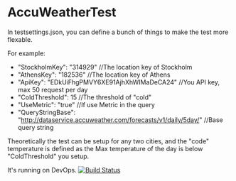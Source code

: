 # AccuWeatherTest

In testsettings.json, you can define a bunch of things to make the test more flexable.

For example:

* "StockholmKey": "314929" //The location key of Stockholm
* "AthensKey": "182536"    //The location key of Athens
* "ApiKey": "EDkUiFhgPMVY6XE91AjhXhWIMaDeCA24"  //You API key, max 50 request per day
* "ColdThreshold": 15   //The threshold of "cold"
* "UseMetric": "true"   //If use Metric in the query
* "QueryStringBase": "http://dataservice.accuweather.com/forecasts/v1/daily/5day/"  //Base query string

Theoretically the test can be setup for any two cities, and the "code" temperature is defined as the Max temperature of the day is below "ColdThreshold" you setup.

It's running on DevOps.
[![Build Status](https://dev.azure.com/ChengkaiYang/MyApiTest/_apis/build/status/cyang0513.AccuWeatherTest?branchName=master)](https://dev.azure.com/ChengkaiYang/MyApiTest/_build/latest?definitionId=1&branchName=master)
